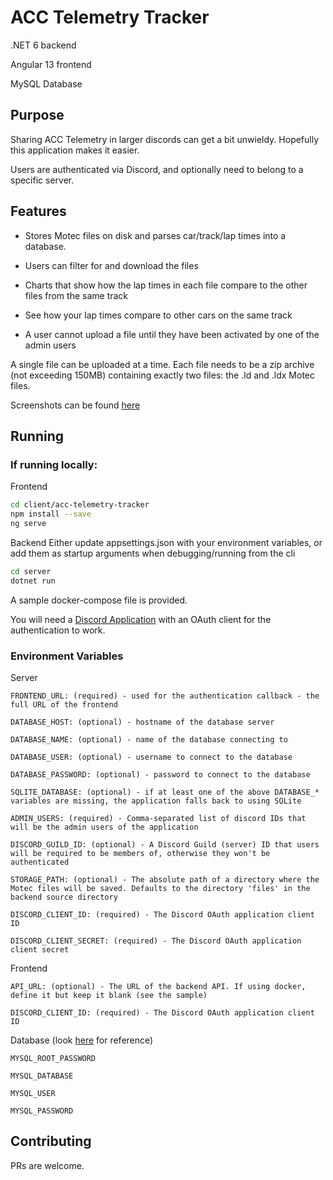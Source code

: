 # ACC Telemetry Tracker

.NET 6 backend

Angular 13 frontend

MySQL Database

## Purpose

Sharing ACC Telemetry in larger discords can get a bit unwieldy. Hopefully this application makes it easier.

Users are authenticated via Discord, and optionally need to belong to a specific server.

## Features

- Stores Motec files on disk and parses car/track/lap times into a database.

- Users can filter for and download the files

- Charts that show how the lap times in each file compare to the other files from the same track

- See how your lap times compare to other cars on the same track

- A user cannot upload a file until they have been activated by one of the admin users

A single file can be uploaded at a time. Each file needs to be a zip archive (not exceeding 150MB) containing exactly two files: the .ld and .ldx Motec files.

Screenshots can be found [here](screenshots/)

## Running

### If running locally:
Frontend
```bash
cd client/acc-telemetry-tracker
npm install --save
ng serve
```
Backend
Either update appsettings.json with your environment variables, or add them as startup arguments when debugging/running from the cli
```bash
cd server
dotnet run
```

A sample docker-compose file is provided.

You will need a [Discord Application](https://discord.com/developers/applications) with an OAuth client for the authentication to work.

### Environment Variables

Server
```
FRONTEND_URL: (required) - used for the authentication callback - the full URL of the frontend

DATABASE_HOST: (optional) - hostname of the database server

DATABASE_NAME: (optional) - name of the database connecting to

DATABASE_USER: (optional) - username to connect to the database

DATABASE_PASSWORD: (optional) - password to connect to the database

SQLITE_DATABASE: (optional) - if at least one of the above DATABASE_* variables are missing, the application falls back to using SQLite

ADMIN_USERS: (required) - Comma-separated list of discord IDs that will be the admin users of the application

DISCORD_GUILD_ID: (optional) - A Discord Guild (server) ID that users will be required to be members of, otherwise they won't be authenticated

STORAGE_PATH: (optional) - The absolute path of a directory where the Motec files will be saved. Defaults to the directory 'files' in the backend source directory

DISCORD_CLIENT_ID: (required) - The Discord OAuth application client ID

DISCORD_CLIENT_SECRET: (required) - The Discord OAuth application client secret
```

Frontend
```
API_URL: (optional) - The URL of the backend API. If using docker, define it but keep it blank (see the sample)

DISCORD_CLIENT_ID: (required) - The Discord OAuth application client ID
```

Database (look [here](https://hub.docker.com/_/mysql) for reference)
```
MYSQL_ROOT_PASSWORD

MYSQL_DATABASE

MYSQL_USER

MYSQL_PASSWORD
```

## Contributing

PRs are welcome.